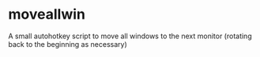 # moveallwin
A small autohotkey script to move all windows to the next monitor (rotating back to the beginning as necessary)
